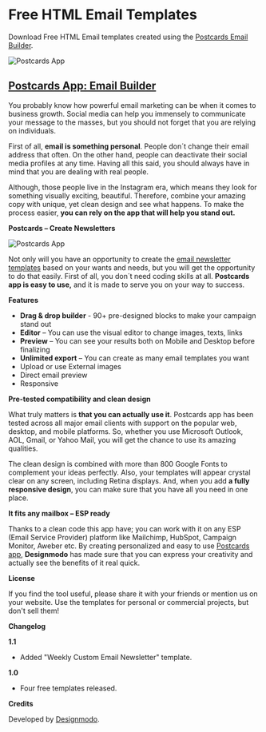 # Free HTML Email Templates
Download Free HTML Email templates created using the [Postcards Email Builder](https://designmodo.com/postcards/).

![Postcards App](https://cdn-images-1.medium.com/max/2600/1*b7cGM4sOqYGyYKJ4hMKvrQ.jpeg)

## [Postcards App: Email Builder](https://designmodo.com/postcards/)

You probably know how powerful email marketing can be when it comes to business growth. Social media can help you immensely to communicate your message to the masses, but you should not forget that you are relying on individuals.

First of all, **email is something personal**. People don´t change their email address that often. On the other hand, people can deactivate their social media profiles at any time. Having all this said, you should always have in mind that you are dealing with real people.

Although, those people live in the Instagram era, which means they look for something visually exciting, beautiful. Therefore, combine your amazing copy with unique, yet clean design and see what happens. To make the process easier, **you can rely on the app that will help you stand out.**

**Postcards – Create Newsletters**

![Postcards App](https://cdn-images-1.medium.com/max/2600/1*kB_4J-W0ARXgc2WfpUQy8Q.jpeg)


Not only will you have an opportunity to create the [email newsletter templates](https://designmodo.com/email-newsletter-templates/) based on your wants and needs, but you will get the opportunity to do that easily. First of all, you don´t need coding skills at all. **Postcards app is easy to use,** and it is made to serve you on your way to success.

**Features**
*	**Drag & drop builder** - 90+ pre-designed blocks to make your campaign stand out
*	**Editor** – You can use the visual editor to change images, texts, links
*	**Preview** – You can see your results both on Mobile and Desktop before finalizing
*	**Unlimited export** – You can create as many email templates you want
*	Upload or use External images
*	Direct email preview
*	Responsive

**Pre-tested compatibility and clean design**

What truly matters is **that you can actually use it**. Postcards app has been tested across all major email clients with support on the popular web, desktop, and mobile platforms. So, whether you use Microsoft Outlook, AOL, Gmail, or Yahoo Mail, you will get the chance to use its amazing qualities.

The clean design is combined with more than 800 Google Fonts to complement your ideas perfectly. Also, your templates will appear crystal clear on any screen, including Retina displays. And, when you add **a fully responsive design**, you can make sure that you have all you need in one place.

**It fits any mailbox – ESP ready**

Thanks to a clean code this app have; you can work with it on any ESP (Email Service Provider) platform like Mailchimp, HubSpot, Campaign Monitor, Aweber etc. By creating personalized and easy to use [Postcards app](https://designmodo.com/postcards/), **Designmodo** has made sure that you can express your creativity and actually see the benefits of it real quick.

**License**

If you find the tool useful, please share it with your friends or mention us on your website. Use the templates for personal or commercial projects, but don't sell them!

**Changelog**

**1.1**
- Added "Weekly Custom Email Newsletter" template.

**1.0**

- Four free templates released.

**Credits**

Developed by [Designmodo](https://designmodo.com).
